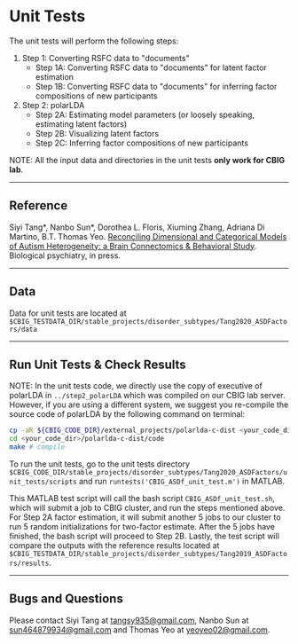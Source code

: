 # Unit Tests
The unit tests will perform the following steps:
1. Step 1: Converting RSFC data to "documents"
	* Step 1A: Converting RSFC data to "documents" for latent factor estimation
	* Step 1B: Converting RSFC data to "documents" for inferring factor compositions of new participants
2. Step 2: polarLDA
	* Step 2A: Estimating model parameters (or loosely speaking, estimating latent factors)
	* Step 2B: Visualizing latent factors
	* Step 2C: Inferring factor compositions of new participants

NOTE: All the input data and directories in the unit tests **only work for CBIG lab**.

----
## Reference
Siyi Tang*, Nanbo Sun*, Dorothea L. Floris, Xiuming Zhang, Adriana Di Martino, B.T. Thomas Yeo. [Reconciling Dimensional and Categorical Models of Autism Heterogeneity: a Brain Connectomics & Behavioral Study](https://doi.org/10.1016/j.biopsych.2019.11.009). Biological psychiatry, in press.

----
## Data
Data for unit tests are located at `$CBIG_TESTDATA_DIR/stable_projects/disorder_subtypes/Tang2020_ASDFactors/data`

----
## Run Unit Tests & Check Results
NOTE: In the unit tests code, we directly use the copy of executive of polarLDA in `../step2_polarLDA` which was compiled on our CBIG lab server. However, if you are using a different system, we suggest you re-compile the source code of polarLDA by the following command on terminal:
```bash
cp -aR ${CBIG_CODE_DIR}/external_projects/polarlda-c-dist <your_code_dir> # copy to your own code directory
cd <your_code_dir>/polarlda-c-dist/code
make # compile
```
To run the unit tests, go to the unit tests directory `$CBIG_CODE_DIR/stable_projects/disorder_subtypes/Tang2020_ASDFactors/unit_tests/scripts` and run `runtests('CBIG_ASDf_unit_test.m')` in MATLAB.

This MATLAB test script will call the bash script `CBIG_ASDf_unit_test.sh`, which will submit a job to CBIG cluster, and run the steps mentioned above. For Step 2A factor estimation, it will submit another 5 jobs to our cluster to run 5 random initializations for two-factor estimate. After the 5 jobs have finished, the bash script will proceed to Step 2B. Lastly, the test script will compare the outputs with the reference results located at `$CBIG_TESTDATA_DIR/stable_projects/disorder_subtypes/Tang2019_ASDFactors/results`.

----
## Bugs and Questions
Please contact Siyi Tang at tangsy935@gmail.com, Nanbo Sun at sun464879934@gmail.com and Thomas Yeo at yeoyeo02@gmail.com.
